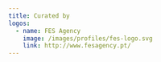 ```yaml
---
title: Curated by
logos:
  - name: FES Agency
    image: /images/profiles/fes-logo.svg
    link: http://www.fesagency.pt/
---
```

